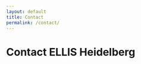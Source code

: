 ```yaml
---
layout: default
title: Contact
permalink: /contact/
---
```


**Contact** ELLIS Heidelberg
============================